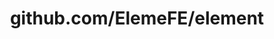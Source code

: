 ---
layout: post
title: github.com/ElemeFE/element
categories: link
tags: [انگلیسی, برنامه‌نویسی]
---